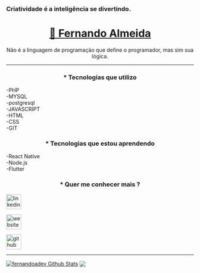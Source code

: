### Criatividade é a inteligência se divertindo.

<!--
**fernandoadev/fernandoadev** is a ✨ _special_ ✨ repository because its `README.md` (this file) appears on your GitHub profile.

Here are some ideas to get you started:

- 🔭 I’m currently working on ...
- 🌱 I’m currently learning ...
- 👯 I’m looking to collaborate on ...
- 🤔 I’m looking for help with ...
- 💬 Ask me about ...
- 📫 How to reach me: ...
- 😄 Pronouns: ...
- ⚡ Fun fact: ...
-->

<h1 align="center">
    <a href="http://getbionic.com.br/" target="__blank">🔗 Fernando Almeida</a>
</h1>
<p align="center">Não é a linguagem de programação que define o programador, mas sim sua lógica.</p>

---

<h3 align="center">
    <p align="center">* Tecnologias que utilizo</p>
</h3>

-PHP  
-MYSQL  
-postgresql  
-JAVASCRIPT  
-HTML  
-CSS  
-GIT  

<h3 align="center">
    <p align="center">* Tecnologias que estou aprendendo</p>
</h3>

-React Native  
-Node.js    
-Flutter   

<h3 align="center">
    <p align="center">* Quer me conhecer mais ?</p>
</h3>

[<img src='https://cdn.jsdelivr.net/npm/simple-icons@3.0.1/icons/linkedin.svg' alt='linkedin' height='40'>](https://www.linkedin.com/in/fernandoadev/)

[<img src='https://cdn.jsdelivr.net/npm/simple-icons@3.0.1/icons/icloud.svg' alt='website' height='40'>](http://getbionic.com.br/) 

[<img src='https://cdn.jsdelivr.net/npm/simple-icons@3.0.1/icons/github.svg' alt='github' height='40'>](https://github.com/fernandoadev)

---

<a href="https://github.com/fernandoadev">
<img align="center" alt="fernandoadev Github Stats" src="https://github-readme-stats.codestackr.vercel.app/api?username=fernandoadev&show_icons=true&hide_border=true&count_private=true&include_all_commits=true&theme=radical" /></a>

<a href="https://github.com/fernandoadev">
  <img align="center" src="https://github-readme-stats.anuraghazra1.vercel.app/api/top-langs/?username=fernandoadev&layout=compact&theme=radical" />
</a>
